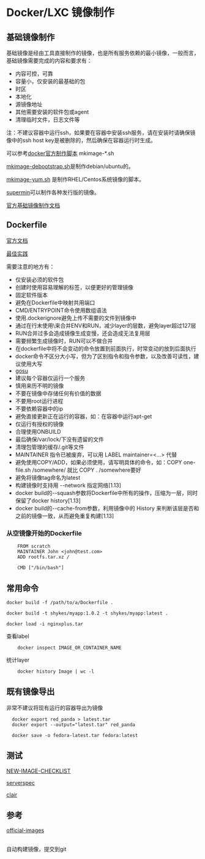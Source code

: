 # Docker/LXC 镜像制作

## 基础镜像制作

基础镜像是经由工具直接制作的镜像，也是所有服务依赖的最小镜像，一般而言，基础镜像需要完成的内容和要求有：

* 内容可控，可靠
* 容量小，仅安装的最基础的包
* 时区
* 本地化
* 源镜像地址
* 其他需要安装的软件包或agent
* 清理临时文件，日志文件等

注：不建议容器中运行ssh，如果要在容器中安装ssh服务，请在安装时请确保镜像中的ssh host key是被删除的，然后确保在容器运行时生成。

可以参考[docker官方制作脚本](https://github.com/docker/docker/tree/master/contrib) mkimage-*.sh

[mkimage-debootstrap.sh](https://github.com/docker/docker/blob/master/contrib/mkimage-debootstrap.sh)是制作debian/ubuntu的。

[mkimage-yum.sh](https://github.com/docker/docker/blob/master/contrib/mkimage-yum.sh) 是制作RHEL/Centos系统镜像的脚本。

[supermin](https://github.com/libguestfs/supermin)可以制作各种发行版的镜像。

[官方基础镜像制作文档](https://docs.docker.com/engine/userguide/eng-image/baseimages/)

## Dockerfile
[官方文档](https://docs.docker.com/engine/reference/builder/)

[最佳实践](https://docs.docker.com/engine/userguide/eng-image/dockerfile_best-practices/)

需要注意的地方有：

* 仅安装必须的软件包
* 创建时使用容易理解的标签，以便更好的管理镜像
* 固定软件版本
* 避免在Dockerfile中映射共用端口
* CMD/ENTRYPOINT命令使用数组语法
* 使用.dockerignore避免上传不需要的文件到镜像中
* 通过在行末使用\来合并ENV和RUN，减少layer的层数，避免layer超过127层
* RUN合并过多会造成镜像生成变慢，还会造成无法复用层
* 需要频繁生成镜像时，RUN可以不做合并
* 在dockerfile中将不会变动的命令放置到前面执行，时常变动的放到后面执行
* docker命令不区分大小写，但为了区别指令和指令参数，以及改善可读性，建议使用大写
* [gosu](https://github.com/tianon/gosu)
* 建议每个容器仅运行一个服务
* 慎用来历不明的镜像
* 不要在镜像中存储任何有价值的数据
* 不要用root运行进程
* 不要依赖容器中的ip
* 避免直接更新正在运行的容器，如：在容器中运行apt-get
* 仅运行有授权的镜像
* 合理使用ONBUILD
* 最后确保/var/lock/下没有遗留的文件
* 清理包管理的缓存/.git等文件
* MAINTAINER 指令已被废弃，可以用 LABEL maintainer=<...> 代替
* 避免使用COPY/ADD，如果必须使用，请写明具体的命令，如：COPY one-file.sh /somewhere/ 就比 COPY . /somewhere要好
* 避免将镜像tag命名为latest
* 构建镜像时支持用 --network 指定网络[1.13]
* docker build的--squash参数将Dockerfile中所有的操作，压缩为一层，同时保留了docker history[1.13]
* docker build的--cache-from参数，利用镜像中的 History 来判断该层是否和之前的镜像一致，从而避免重复构建[1.13]

### 从空镜像开始的Dockerfile

~~~
    FROM scratch
    MAINTAINER John <john@test.com>
    ADD rootfs.tar.xz /

    CMD ["/bin/bash"]
~~~

## 常用命令

~~~
docker build -f /path/to/a/Dockerfile .

docker build -t shykes/myapp:1.0.2 -t shykes/myapp:latest .

docker load -i nginxplus.tar
~~~

查看label

~~~
    docker inspect IMAGE_OR_CONTAINER_NAME
~~~

统计layer

~~~
    docker history Image | wc -l
~~~

## 既有镜像导出

非常不建议将现有运行的容器导出为镜像

~~~
  docker export red_panda > latest.tar
  docker export --output="latest.tar" red_panda
  
  docker save -o fedora-latest.tar fedora:latest
~~~

## 测试

[NEW-IMAGE-CHECKLIST](https://github.com/docker-library/official-images/blob/master/NEW-IMAGE-CHECKLIST.md)

[serverspec](http://serverspec.org)

[clair](https://github.com/coreos/clair)

## 参考

[official-images](https://github.com/docker-library/official-images)

## 

自动构建镜像，提交到git
